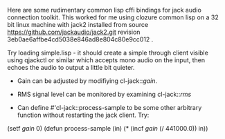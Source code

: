 Here are some rudimentary common lisp cffi bindings for jack audio connection toolkit.  This worked for me using clozure common lisp on a 32 bit linux machine with jack2 installed from source https://github.com/jackaudio/jack2.git revision 3eb0ae6affbe4cd5038e846ad8e804c80e9cc012 .

Try loading simple.lisp - it should create a simple through client visible using qjackctl or similar which accepts mono audio on the input, then echoes the audio to output a little bit quieter.

* Gain can be adjusted by modifiying cl-jack::*gain*.

* RMS signal level can be monitored by examining cl-jack::*rms*

* Can define #'cl-jack::process-sample to be some other arbitrary function without restarting the jack client.  Try:

(setf *gain* 0)
(defun process-sample (in)
   (* (incf *gain* (/ 441000.0))
      in))